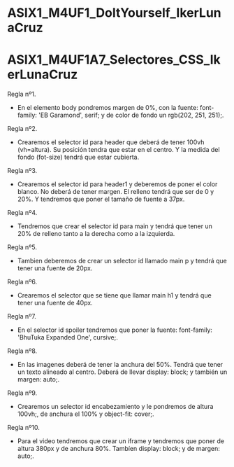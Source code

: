# ASIX1_M4UF1_DoItYourself_IkerLunaCruz
# ASIX1_M4UF1A7_Selectores_CSS_IkerLunaCruz
Regla nº1.
- En el elemento body pondremos margen de 0%, con la fuente: font-family: 'EB Garamond', serif; y de color de fondo un rgb(202, 251, 251);.

Regla nº2.
- Crearemos el selector id para header que deberá de tener 100vh (vh=altura). Su posición tendra que estar en el centro. Y la medida del fondo (fot-size) tendrá que estar cubierta.

Regla nº3.
- Crearemos el selector id para header1 y deberemos de poner el color blanco. No deberá de tener margen. El relleno tendrá que ser de 0 y 20%. Y tendremos que poner el tamaño de fuente a 37px.

Regla nº4.
- Tendremos que crear el selector id para main y tendrá que tener un 20% de relleno tanto a la derecha como a la izquierda.

Regla nº5.
- Tambien deberemos de crear un selector id llamado main p y tendrá que tener una fuente de 20px.

Regla nº6.
- Crearemos el selector que se tiene que llamar main h1 y tendrá que tener una fuente de 40px.

Regla nº7.
- En el selector id spoiler tendremos que poner la fuente: font-family: 'BhuTuka Expanded One', cursive;.

Regla nº8.
- En las imagenes deberá de tener la anchura del 50%. Tendrá que tener un texto alineado al centro. Deberá de llevar display: block; y también un margen: auto;.

Regla nº9.
- Crearemos un selector id encabezamiento y le pondremos de altura 100vh;, de anchura el 100% y object-fit: cover;.

Regla nº10.
- Para el video tendremos que crear un iframe y tendremos que poner de altura 380px y de anchura 80%. Tambíen display: block; y de margen: auto;.
